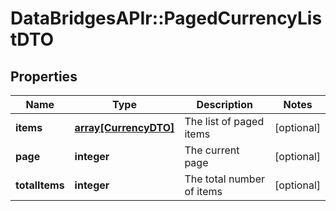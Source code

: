 # DataBridgesAPIr::PagedCurrencyListDTO


## Properties
Name | Type | Description | Notes
------------ | ------------- | ------------- | -------------
**items** | [**array[CurrencyDTO]**](CurrencyDTO.md) | The list of paged items | [optional] 
**page** | **integer** | The current page | [optional] 
**totalItems** | **integer** | The total number of items | [optional] 


